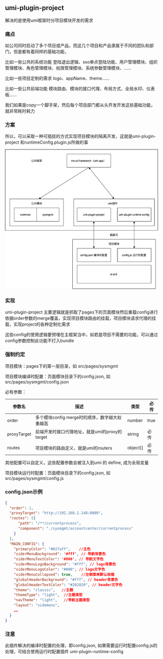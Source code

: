 ## umi-plugin-project

解决的是使用umi框架时分项目模块开发的需求

### 痛点

如公司同时启动了多个项目或产品，而这几个项目和产品隶属于不同的团队和部门，但是都有着同样的基础功能，

比如一些公共的系统功能
登陆退出逻辑、sso单点登陆功能、用户管理模块、组织管理模块、角色管理模块、权限管理模块、系统参数管理模块、……

比如一些项目定制的需求
logo、appName、theme……

比如一些公共前端功能
模块路由、模块的接口代理、布局方式、全局水印、仪表板……

我们如果是copy一个脚手架，然后每个项目部门都从头开发开发这些基础功能，就非常耗时耗力

### 方案
所以，可以采取一种可插拔的方式实现项目模块的隔离开发，这就是umi-plugin-project 和runtimeConfig.plugin.js所做的事 

![可插拔式项目模块](./assets/1.png)

### 实现
umi-plugin-project 主要逻辑就是抓取了pages下的页面模块然后重载config进行依据order参数的merge覆盖，实现项目模块路由的挂载，项目模块请求代理的挂载，实现project的各种定制化需求

这些config的使用逻辑要预埋在主框架当中，如若是项目不需要的功能，可以通过config参数控制此功能不打入bundle

### 强制约定
项目模块：pages下的第一层目录，如 src/pages/sysmgmt 

项目模块编译时配置：页面模块目录下的config.json, 如src/pages/sysmgmt/config.json 

必有参数：

| 参数名      | 描述                                           | 类型     | 必传 |
| ----------- | ---------------------------------------------- | -------- | ---- |
| order       | 多个模块config merge时的顺序，数字越大权重越高 | number   | true |
| proxyTarget | 前端开发时接口代理地址，就是umi的proxy的target    | string   | 必传 |
| routes      | 项目模块的路由定义，就是umi的routers           | object[] | 必传 |

其他配置可以自定义，这些配置参数会被注入到umi 的 define, 成为全局变量

项目模块运行时配置：页面模块目录下的config.json, 如src/pages/sysmgmt/config.js


### config.json示例
``` json
{
  "order": 1,
  "proxyTarget": "http://192.168.2.148:8080",
  "routes": [{
      "path": "/**/currentprocess",
      "component": "./sysmgmt/accountcenter/currentprocess"
    }
  ],
  "MAIN_CONFIG": {
    "primaryColor": "#027aff",    //主色
    "siderMenuBackground": '#fff', // 导航背景色
    "siderMenuTextColor": '#000', // 导航文字色
    "siderMenuLogoBackground": "#fff", // logo背景色
    "siderMenuLogoColor": "#000", // logo文字色
    "siderMenuCollapsed": true,    //左侧菜单默认收缩
    "globalHeaderBackground": "#fff", // header背景色
    "globalHeaderTextColor": "#202020", // header文字色
    "theme": "classic",   //主题
    "themeType": "light",  //主题类型
    "navTheme": "light",   //导航主题类型
    "layout": "sidemenu",  
    …… 
  }
}

```

### 注意
此插件解决的编译时配置的处理，即config.json, 如果需要运行时配置config.js的处理，可结合使用运行时配置插件 umi-plugin-runtime-config

